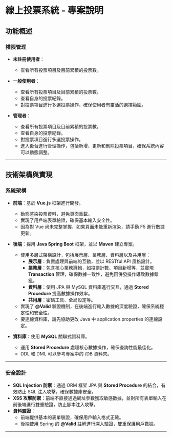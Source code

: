 # 線上投票系統 - 專案說明

## 功能概述

### 權限管理
- **未註冊使用者**：
  - 查看所有投票項目及目前累積的投票數。
  
- **一般使用者**：
  - 查看所有投票項目及目前累積的投票數。
  - 查看自身的投票紀錄。
  - 對投票項目進行多選投票操作，確保使用者有靈活的選擇範圍。

- **管理者**：
  - 查看所有投票項目及目前累積的投票數。
  - 查看自身的投票紀錄。
  - 對投票項目進行多選投票操作。
  - 進入後台進行管理操作，包括新增、更新和刪除投票項目，確保系統內容可以動態調整。

---

## 技術架構與實現

### 系統架構
- **前端**：基於 **Vue.js** 框架進行開發。
  - 動態渲染投票資料，避免頁面重載。
  - 實現了用戶端表單驗證，確保基本輸入安全性。
  - 因為對 Vue 尚未完整掌握，如果頁面未能重新渲染，請手動 F5 進行數據更新。
  
- **後端**：採用 **Java Spring Boot** 框架，並以 **Maven** 建立專案。
  - 使用多層式架構設計，包括展示層、業務層、資料層以及共用層：
    - **展示層**：負責處理與前端的互動，並以 RESTful API 風格設計。
    - **業務層**：包含核心業務邏輯，如投票計數、項目新增等，並實現 **Transaction** 管理，確保數據一致性，避免因併發操作導致數據錯亂。
    - **資料層**：使用 JPA 與 MySQL 資料庫進行交互，通過 **Stored Procedure** 提高數據操作效率。
    - **共用層**：密碼工具、全局設定等。
  - 實現了 **@Valid** 驗證機制，在後端進行輸入數據的深度驗證，確保系統穩定性和安全性。
  - 要連線資料庫，請先協助更改 Java 中 application.properties 的連線設定。

- **資料庫**：使用 **MySQL** 關聯式資料庫。
  - 運用 **Stored Procedure** 處理核心數據操作，確保查詢性能最佳化。
  - DDL 和 DML 可以參考專案中的 /DB 資料夾。
    
---

### 安全設計
- **SQL Injection 防禦**：通過 ORM 框架 JPA 與 **Stored Procedure** 的結合，有效防止 SQL 注入攻擊，確保數據庫安全。
- **XSS 攻擊防禦**：前端不直接通過網址參數獲取敏感數據，並對所有表單輸入在前後端進行雙重驗證，防止腳本注入攻擊。
- **資料驗證**：
  - 前端提供基本的表單驗證，確保用戶輸入格式正確。
  - 後端使用 Spring 的 **@Valid** 註解進行深入驗證，雙重保護用戶數據。

---
